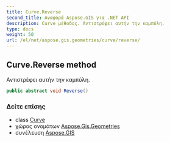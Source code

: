 ```yaml
---
title: Curve.Reverse
second_title: Αναφορά Aspose.GIS για .NET API
description: Curve μέθοδος. Αντιστρέφει αυτήν την καμπύλη.
type: docs
weight: 50
url: /el/net/aspose.gis.geometries/curve/reverse/
---
```

## Curve.Reverse method

Αντιστρέφει αυτήν την καμπύλη.

```csharp
public abstract void Reverse()
```

### Δείτε επίσης

* class [Curve](../)
* χώρος ονομάτων [Aspose.Gis.Geometries](../../curve/)
* συνέλευση [Aspose.GIS](../../../)


